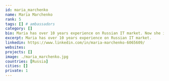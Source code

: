 ```yaml
---
id: maria_marchenko
name: Maria Marchenko
rank: 5
tags: [] # ambassadors
category: []
bio: Maria has over 10 years experience on Russian IT market. Now she is the Founder & CEO of Data Frame (www.data-frame.ru). She holds an MBA in Finance from California State University, East Bay, USA and degree in Economics from Moscow StateUniversity of Economics, Statistic and Computer Technologies. Prior to founding Data Frame, Maria spent five years as a Vice President for Business Development working in DataSpace — the leading data center colocation operator where she managed to sign service contracts with number of domestic and international companies, including leading Russian banks and closed the most important and significant deal with Moscow Exchange. From 2004 to 2010, Maria served as Leasing Account Director at Cisco Capital, the leading vendor finance company owned by Cisco Systems, Inc. She was awarded Best Deal Achiever FY’06 and Sales Achiever Award FY ’08. Ambassador fell in love with Threefold I believe in the ThreeFold Foundation since it provides the innovative solutions to the revolutionary crypto currency technology. It solves challenges of complexity, costs and energy usage.
excerpt: Maria has over 10 years experience on Russian IT market.
linkedin: https://www.linkedin.com/in/maria-marchenko-6065609/
websites: 
projects: []
image: ./maria_marchenko.jpg
countries: [Russia]
cities: []
private: 1
---
```

